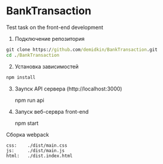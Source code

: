 # BankTransaction
Test task on the front-end development

1. Подключение репозитория  

```cmd
git clone https://github.com/demidkin/BankTransaction.git
cd ./BankTransaction
```

2. Установка зависимостей

```cmd
npm install
```

3. Заупск API сервера (http://localhost:3000)

    npm run api

4. Запуск веб-сервра front-end

    npm start


Сборка webpack

    css:    ./dist/main.css
    js:     ./dist/main.js
    html:   ./dist.index.html